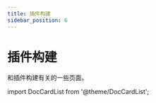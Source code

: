 ```yaml
---
title: 插件构建
sidebar_position: 6
---
```


# 插件构建

和插件构建有关的一些页面。

import DocCardList from '@theme/DocCardList';

<DocCardList />
